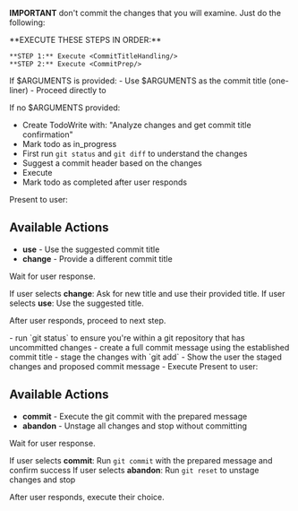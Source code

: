**IMPORTANT** don't commit the changes that you will examine. Just do the following:

<ExecutionSteps>
    **EXECUTE THESE STEPS IN ORDER:**

    **STEP 1:** Execute <CommitTitleHandling/>
    **STEP 2:** Execute <CommitPrep/>
</ExecutionSteps>

<CommitTitleHandling>
If $ARGUMENTS is provided:
- Use $ARGUMENTS as the commit title (one-liner)
- Proceed directly to <CommitPrep>

If no $ARGUMENTS provided:
- Create TodoWrite with: "Analyze changes and get commit title confirmation"
- Mark todo as in_progress
- First run `git status` and `git diff` to understand the changes
- Suggest a commit header based on the changes
- Execute <UserTitleConfirmation/>
- Mark todo as completed after user responds
</CommitTitleHandling>

<UserTitleConfirmation>
Present to user:

## Available Actions
- **use** - Use the suggested commit title
- **change** - Provide a different commit title

Wait for user response.

If user selects **change**: Ask for new title and use their provided title.
If user selects **use**: Use the suggested title.

After user responds, proceed to next step.
</UserTitleConfirmation>

<CommitPrep>
- run `git status` to ensure you're within a git repository that has uncommitted changes
- create a full commit message using the established commit title
- stage the changes with `git add`
- Show the user the staged changes and proposed commit message
- Execute <FinalCommitDecision/>
</CommitPrep>

<FinalCommitDecision>
Present to user:

## Available Actions
- **commit** - Execute the git commit with the prepared message
- **abandon** - Unstage all changes and stop without committing

Wait for user response.

If user selects **commit**: Run `git commit` with the prepared message and confirm success
If user selects **abandon**: Run `git reset` to unstage changes and stop

After user responds, execute their choice.
</FinalCommitDecision>
